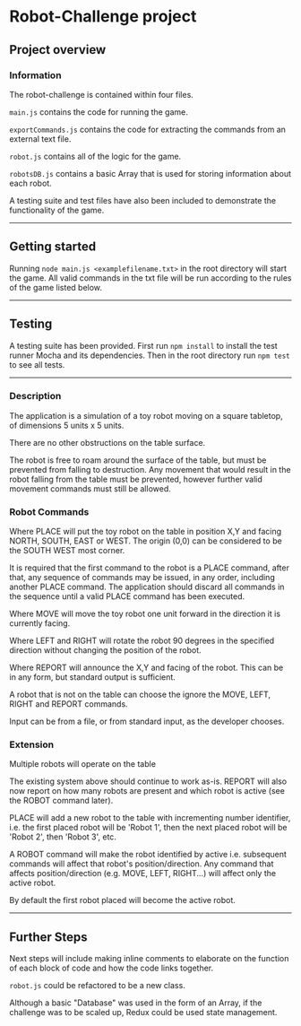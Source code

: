 # Robot-Challenge project

## Project overview

### Information

The robot-challenge is contained within four files.

`main.js` contains the code for running the game.

`exportCommands.js` contains the code for extracting the commands from an external text file.

`robot.js` contains all of the logic for the game.

`robotsDB.js` contains a basic Array that is used for storing information about each robot.

A testing suite and test files have also been included to demonstrate the functionality of the game.

---

## Getting started

Running `node main.js <examplefilename.txt>` in the root directory will start the game. All valid commands in the txt file will be run according to the rules of the game listed below.

---

## Testing

A testing suite has been provided. First run `npm install` to install the test runner Mocha and its dependencies.
Then in the root directory run `npm test` to see all tests.

---

### Description

The application is a simulation of a toy robot moving on a square tabletop, of dimensions 5 units x 5 units.

There are no other obstructions on the table surface.

The robot is free to roam around the surface of the table, but must be prevented from falling to destruction. Any movement that would result in the robot falling from the table must be prevented, however further valid movement commands must still be allowed.

### Robot Commands

Where PLACE will put the toy robot on the table in position X,Y and facing NORTH, SOUTH, EAST or WEST. The origin (0,0) can be considered to be the SOUTH WEST most corner.

It is required that the first command to the robot is a PLACE command, after that, any sequence of commands may be issued, in any order, including another PLACE command. The application should discard all commands in the sequence until a valid PLACE command has been executed.

Where MOVE will move the toy robot one unit forward in the direction it is currently facing.

Where LEFT and RIGHT will rotate the robot 90 degrees in the specified direction without changing the position of the robot.

Where REPORT will announce the X,Y and facing of the robot. This can be in any form, but standard output is sufficient.

A robot that is not on the table can choose the ignore the MOVE, LEFT, RIGHT and REPORT commands.

Input can be from a file, or from standard input, as the developer chooses.

### Extension

Multiple robots will operate on the table

The existing system above should continue to work as-is. REPORT will also now report on how many robots are present and which robot is active (see the ROBOT command later).

PLACE will add a new robot to the table with incrementing number identifier, i.e. the first placed robot will be 'Robot 1', then the next placed robot will be 'Robot 2', then 'Robot 3', etc.

A ROBOT <number> command will make the robot identified by active i.e. subsequent commands will affect that robot's position/direction. Any command that affects position/direction (e.g. MOVE, LEFT, RIGHT...) will affect only the active robot.

By default the first robot placed will become the active robot.

---

## Further Steps

Next steps will include making inline comments to elaborate on the function of each block of code and how the code links together.

`robot.js` could be refactored to be a new class.

Although a basic "Database" was used in the form of an Array, if the challenge was to be scaled up, Redux could be used state management.
